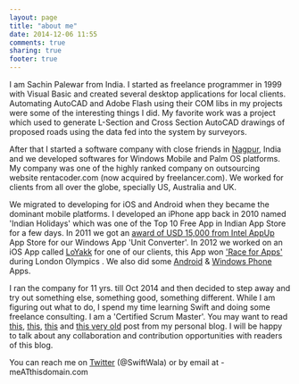 ```yaml
---
layout: page
title: "about me"
date: 2014-12-06 11:55
comments: true
sharing: true
footer: true
---
```

I am Sachin Palewar from India. I started as freelance programmer in 1999 with Visual Basic and created several desktop applications for local clients. Automating AutoCAD and Adobe Flash using their COM libs in my projects were some of the interesting things I did. My favorite work was a project which used to generate L-Section and Cross Section AutoCAD drawings of proposed roads using the data fed into the system by surveyors.

After that I started a software company with close friends in [Nagpur]("http://en.wikipedia.org/wiki/Nagpur"), India and we developed softwares for Windows Mobile and Palm OS platforms.  My company was one of the  highly ranked company on outsourcing website rentacoder.com  (now acquired by freelancer.com). We worked for clients from all over the globe, specially US, Australia and UK. 

We migrated to developing for iOS and Android when they became the dominant mobile platforms. I developed an iPhone app back in 2010 named 'Indian Holidays' which was one of the  Top 10 Free App in Indian App Store for a few days. In 2011 we got an [award of USD 15,000 from Intel AppUp]("http://www.tizenexperts.com/2011/10/intel-appup-developer-challenge-winners/") App Store for our Windows App 'Unit Converter'. In 2012 we worked on an iOS App called [LoYakk]("https://itunes.apple.com/in/app/loyakk/id482533084?mt=8") for one of our clients, this App  won ['Race for Apps']("https://ictomorrow.innovateuk.org/web/race-for-apps-contest") during London Olympics . We also did some [Android]("https://prezi.com/1jaunt3kwdt8/amba-android-app/") & [Windows Phone]("http://allaboutwindowsphone.com/software/developer/Palewar-Techno-Solutions.php") Apps.

I ran the company for 11 yrs. till Oct 2014 and then decided to step away and try out something else, something good, something different. While I am figuring out what to do, I spend my time learning Swift and doing some freelance consulting. I am a 'Certified Scrum Master'. You may want to read [this]("http://palewar.com/2-ux-tips-to-bubbly/"), [this]("http://palewar.com/2-shopping-tips-for-linkedin/"), [this]("http://palewar.com/what-can-an-app-developer-learn-from-linkedin-ios-app/") and [this very old]("http://palewar.com/phonebook-3g/") post from my personal blog. I will be happy to talk about any collaboration and contribution opportunities with readers of this blog.

You can reach me on [Twitter]("https://twitter.com/swiftwala") (@SwiftWala) or by email at - meATthisdomain.com